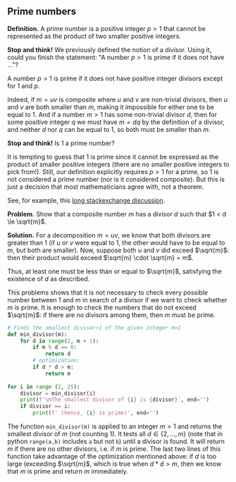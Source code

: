 ## Prime numbers
__Definition.__ A prime number is a positive integer $p > 1$ that cannot be represented as the product of two smaller positive integers.

__Stop and think!__ We previously defined the notion of a divisor. Using it, could you finish the statement: "A number $p > 1$ is prime if it does not have ..."?

A number $p > 1$ is prime if it does not have positive integer divisors except for $1$ and $p$.

Indeed, if $m = uv$ is composite where $u$ and $v$ are non-trivial divisors, then $u$ and $v$ are both smaller than $m$, making it impossible for either one to be equal to $1$. And if a number $m > 1$ has some non-trivial divisor $d$, then for some positive integer $q$ we must have $m = dq$ by the definition of a divisor, and neither $d$ nor $q$ can be equal to $1$, so both must be smaller than $m$.

__Stop and think!__ Is $1$ a prime number? 

It is tempting to guess that $1$ is prime since it cannot be expressed as the product of smaller positive integers (there are no smaller positive integers to pick from!). Still, our definition explicitly requires $p > 1$ for a prime, so $1$ is not considered a prime number (nor is it considered composite). But this is just a decision that most mathematicians agree with, not a theorem. 

See, for example, this [long stackexchange discussion](https://math.stackexchange.com/questions/120/why-is-1-not-a-prime-number).

__Problem.__ Show that a composite number $m$ has a divisor $d$ such that $1 < d \le \sqrt{m}$.

__Solution.__ For a decomposition $m = uv$, we know that both divisors are greater than $1$ (if $u$ or $v$ were equal to $1$, the other would have to be equal to $m$, but both are smaller). Now, suppose both $u$ and $v$ did exceed $\sqrt{m}$: then their product would exceed $\sqrt{m} \cdot \sqrt{m} = m$.

Thus, at least one must be less than or equal to $\sqrt{m}$, satisfying the existence of $d$ as described.

This problems shows that it is not necessary to check every possible number between $1$ and $m$ in search of a divisor if we want to check whether $m$ is prime. It is enough to check the numbers that do not exceed $\sqrt{m}$: if there are no divisors among them, then $m$ must be prime.

```python
# Finds the smallest divisor>1 of the given integer m>1
def min_divisor(m):
    for d in range(2, m + 1):
        if m % d == 0:
            return d
        # optimization:
        if d * d > m:
            return m
      
for i in range (2, 25):
    divisor = min_divisor(i)
    print(f'\nThe smallest divisor of {i} is {divisor}', end='')
    if divisor == i:
        print(f' (hence, {i} is prime)', end='')

```

The function `min_divisor(m)` is applied to an integer $m>1$ and returns the smallest divisor of $m$ (not counting $1$). It tests all $d \in \{2, ..., m\}$ (note that in python `range(a,b)` includes `a` but not `b`) until a divisor is found. It will return $m$ if there are no other divisors, i.e. if $m$ is prime. The last two lines of this function take advantage of the optimization mentioned above: if $d$ is too large (exceeding $\sqrt{m}$, which is true when $d * d > m$, then we know that $m$ is prime and return $m$ immediately.

